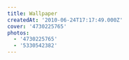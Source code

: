 ```yaml
---
title: Wallpaper
createdAt: '2010-06-24T17:17:49.000Z'
cover: '4730225765'
photos:
  - '4730225765'
  - '5330542382'
---
```


